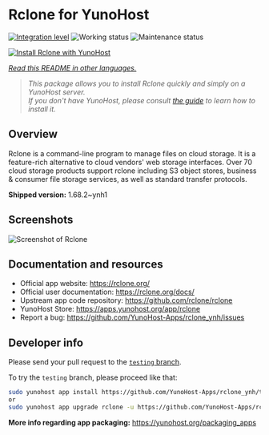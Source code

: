 <!--
N.B.: This README was automatically generated by <https://github.com/YunoHost/apps/tree/master/tools/readme_generator>
It shall NOT be edited by hand.
-->

# Rclone for YunoHost

[![Integration level](https://apps.yunohost.org/badge/integration/rclone)](https://ci-apps.yunohost.org/ci/apps/rclone/)
![Working status](https://apps.yunohost.org/badge/state/rclone)
![Maintenance status](https://apps.yunohost.org/badge/maintained/rclone)

[![Install Rclone with YunoHost](https://install-app.yunohost.org/install-with-yunohost.svg)](https://install-app.yunohost.org/?app=rclone)

*[Read this README in other languages.](./ALL_README.md)*

> *This package allows you to install Rclone quickly and simply on a YunoHost server.*  
> *If you don't have YunoHost, please consult [the guide](https://yunohost.org/install) to learn how to install it.*

## Overview

Rclone is a command-line program to manage files on cloud storage. It is a feature-rich alternative to cloud vendors' web storage interfaces. Over 70 cloud storage products support rclone including S3 object stores, business & consumer file storage services, as well as standard transfer protocols.

**Shipped version:** 1.68.2~ynh1

## Screenshots

![Screenshot of Rclone](./doc/screenshots/screenshot.png)

## Documentation and resources

- Official app website: <https://rclone.org/>
- Official user documentation: <https://rclone.org/docs/>
- Upstream app code repository: <https://github.com/rclone/rclone>
- YunoHost Store: <https://apps.yunohost.org/app/rclone>
- Report a bug: <https://github.com/YunoHost-Apps/rclone_ynh/issues>

## Developer info

Please send your pull request to the [`testing` branch](https://github.com/YunoHost-Apps/rclone_ynh/tree/testing).

To try the `testing` branch, please proceed like that:

```bash
sudo yunohost app install https://github.com/YunoHost-Apps/rclone_ynh/tree/testing --debug
or
sudo yunohost app upgrade rclone -u https://github.com/YunoHost-Apps/rclone_ynh/tree/testing --debug
```

**More info regarding app packaging:** <https://yunohost.org/packaging_apps>
